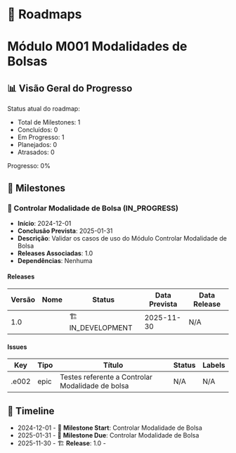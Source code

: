 # 🎯 Roadmaps

# Módulo M001 Modalidades de Bolsas


## 📊 Visão Geral do Progresso

Status atual do roadmap:
- Total de Milestones: 1
- Concluídos: 0
- Em Progresso: 1
- Planejados: 0
- Atrasados: 0

Progresso: 0%

## 🎯 Milestones


### 🏃 Controlar Modalidade de Bolsa (IN_PROGRESS)
- **Início**: 2024-12-01
- **Conclusão Prevista**: 2025-01-31
- **Descrição**: Validar os casos de uso do Módulo Controlar Modalidade de Bolsa
- **Releases Associadas**: 1.0
- **Dependências**: Nenhuma
      
    
#### Releases
| Versão | Nome | Status | Data Prevista | Data Release |
|--------|------|--------|---------------|--------------|
| 1.0 |  | 🏗️ IN_DEVELOPMENT | 2025-11-30 | N/A |


#### Issues
| Key | Tipo | Título | Status | Labels |
|-----|------|--------|--------|--------|
| .e002 | epic | Testes referente a Controlar Modalidade de bolsa | N/A | N/A |


      

## 📅 Timeline

- 2024-12-01 - 🏃 **Milestone Start**: Controlar Modalidade de Bolsa
- 2025-01-31 - 🏃 **Milestone Due**: Controlar Modalidade de Bolsa
- 2025-11-30 - 🏗️ **Release**: 1.0 - 
